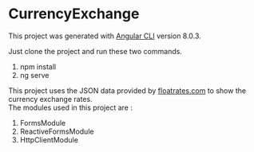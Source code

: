 # CurrencyExchange

This project was generated with [Angular CLI](https://github.com/angular/angular-cli) version 8.0.3.

Just clone the project and run these two commands.<br>
1. npm install
2. ng serve

This project uses the JSON data provided by [floatrates.com](https://floatrates.com) to show the currency exchange rates.<br>
The modules used in this project are : 
1. FormsModule
2. ReactiveFormsModule
3. HttpClientModule
